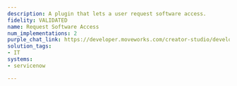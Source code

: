 ```yaml
---
description: A plugin that lets a user request software access.
fidelity: VALIDATED
name: Request Software Access
num_implementations: 2
purple_chat_link: https://developer.moveworks.com/creator-studio/developer-tools/purple-chat-builder/?workspace=%7B%22title%22%3A%22My+Workspace%22%2C%22botSettings%22%3A%7B%7D%2C%22mocks%22%3A%5B%7B%22id%22%3A6991%2C%22title%22%3A%22Mock+1%22%2C%22transcript%22%3A%7B%22settings%22%3A%7B%22colorStyle%22%3A%22LIGHT%22%2C%22startTime%22%3A%2211%3A43+AM%22%2C%22defaultPerson%22%3A%22GWEN%22%2C%22editable%22%3Atrue%7D%2C%22messages%22%3A%5B%7B%22from%22%3A%22USER%22%2C%22text%22%3A%22%3Cp%3EHelp+with+access+to+y+scaler.+%3C%2Fp%3E%22%7D%2C%7B%22from%22%3A%22BOT%22%2C%22text%22%3A%22Of+course%21+What+type+of+access+do+you+need%3F%22%2C%22cards%22%3A%5B%7B%22buttons%22%3A%5B%7B%22style%22%3A%22PRIMARY%22%2C%22text%22%3A%22Add+Access%22%7D%2C%7B%22text%22%3A%22Modify+Access%22%7D%2C%7B%22text%22%3A%22Remove+Access%22%7D%5D%7D%5D%7D%2C%7B%22from%22%3A%22USER%22%2C%22text%22%3A%22Add+Access%22%7D%2C%7B%22from%22%3A%22BOT%22%2C%22text%22%3A%22Is+this+request+on+behalf+of+someone+else%3F%22%2C%22cards%22%3A%5B%7B%22buttons%22%3A%5B%7B%22style%22%3A%22PRIMARY%22%2C%22text%22%3A%22Yes%22%7D%2C%7B%22text%22%3A%22No%22%7D%5D%7D%5D%7D%2C%7B%22from%22%3A%22USER%22%2C%22text%22%3A%22%3Cp%3EYes+-+for+Joan%3C%2Fp%3E%22%7D%2C%7B%22from%22%3A%22ANNOTATION%22%2C%22text%22%3A%22%3Cp%3E%E2%9C%85+Working+on+%3Cb%3EHelp+Access+To+Y+Scaler%3C%2Fb%3E%3Cbr%3E%E2%8F%B3+Calling+Plugin+%3Cb%3ERequest+Software+Access%3C%2Fb%3E%3C%2Fp%3E%22%7D%2C%7B%22from%22%3A%22BOT%22%2C%22text%22%3A%22%3Cp%3EGot+it.+Joan+now+has+access+to+y+scaler.+Let+me+know+if+there%27s+anything+else+you+need%21%3C%2Fp%3E%22%7D%5D%7D%7D%5D%7D
solution_tags:
- IT
systems:
- servicenow

---
```

